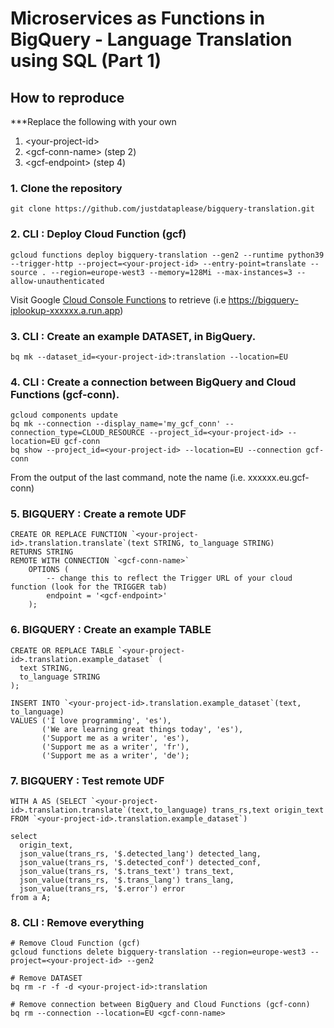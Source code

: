 # Microservices as Functions in BigQuery - Language Translation using SQL (Part 1)

## How to reproduce

***Replace the following with your own 
1) \<your-project-id>
2) \<gcf-conn-name> (step 2)
3) \<gcf-endpoint> (step 4)

### 1. Clone the repository
    git clone https://github.com/justdataplease/bigquery-translation.git

### 2. CLI : Deploy Cloud Function (gcf)
    gcloud functions deploy bigquery-translation --gen2 --runtime python39 --trigger-http --project=<your-project-id> --entry-point=translate --source . --region=europe-west3 --memory=128Mi --max-instances=3 --allow-unauthenticated
Visit Google [Cloud Console Functions](https://console.cloud.google.com/functions/list?project=) to retrieve <gcf-endpoint> (i.e https://bigquery-iplookup-xxxxxx.a.run.app)


### 3. CLI : Create an example DATASET, in BigQuery. 
    bq mk --dataset_id=<your-project-id>:translation --location=EU

### 4. CLI : Create a connection between BigQuery and Cloud Functions (gcf-conn). 
    gcloud components update
    bq mk --connection --display_name='my_gcf_conn' --connection_type=CLOUD_RESOURCE --project_id=<your-project-id> --location=EU gcf-conn
    bq show --project_id=<your-project-id> --location=EU --connection gcf-conn
From the output of the last command, note the name <gcf-conn-name> (i.e. xxxxxx.eu.gcf-conn) 

### 5. BIGQUERY : Create a remote UDF
    CREATE OR REPLACE FUNCTION `<your-project-id>.translation.translate`(text STRING, to_language STRING)
    RETURNS STRING
    REMOTE WITH CONNECTION `<gcf-conn-name>`
        OPTIONS (
            -- change this to reflect the Trigger URL of your cloud function (look for the TRIGGER tab)
            endpoint = '<gcf-endpoint>'
        );


### 6. BIGQUERY : Create an example TABLE
    CREATE OR REPLACE TABLE `<your-project-id>.translation.example_dataset` (
      text STRING,
      to_language STRING
    );
    
    INSERT INTO `<your-project-id>.translation.example_dataset`(text, to_language)
    VALUES ('I love programming', 'es'),
           ('We are learning great things today', 'es'),
           ('Support me as a writer', 'es'),
           ('Support me as a writer', 'fr'),
           ('Support me as a writer', 'de');

### 7. BIGQUERY : Test remote UDF
    WITH A AS (SELECT `<your-project-id>.translation.translate`(text,to_language) trans_rs,text origin_text FROM `<your-project-id>.translation.example_dataset`)
    
    select
      origin_text,
      json_value(trans_rs, '$.detected_lang') detected_lang,
      json_value(trans_rs, '$.detected_conf') detected_conf,
      json_value(trans_rs, '$.trans_text') trans_text,
      json_value(trans_rs, '$.trans_lang') trans_lang,
      json_value(trans_rs, '$.error') error
    from a A;
    
### 8. CLI : Remove everything
    # Remove Cloud Function (gcf)
    gcloud functions delete bigquery-translation --region=europe-west3 --project=<your-project-id> --gen2

    # Remove DATASET
    bq rm -r -f -d <your-project-id>:translation

    # Remove connection between BigQuery and Cloud Functions (gcf-conn)
    bq rm --connection --location=EU <gcf-conn-name>